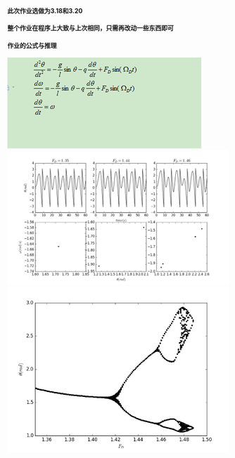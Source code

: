 #### 此次作业选做为3.18和3.20
#### 整个作业在程序上大致与上次相同，只需再改动一些东西即可
#### 作业的公式与推理
![github](https://github.com/Huangyu007/compuational_physics_N2014301020030/blob/master/QQ%E6%88%AA%E5%9B%BE20161107080459.png)
![github](https://github.com/Huangyu007/compuational_physics_N2014301020030/blob/master/Exercise08_Poincare.png)
![github](https://github.com/Huangyu007/compuational_physics_N2014301020030/blob/master/Exercise08_Bifurcation.png)
